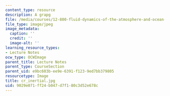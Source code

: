 ```yaml
---
content_type: resource
description: A grapg
file: /media/courses/12-800-fluid-dynamics-of-the-atmosphere-and-ocean-fall-2004/9029e071ff24b047d7f180c3d52e678c_cr_inertial.jpg
file_type: image/jpeg
image_metadata:
  caption: ''
  credit: ''
  image-alt: ''
learning_resource_types:
- Lecture Notes
ocw_type: OCWImage
parent_title: Lecture Notes
parent_type: CourseSection
parent_uid: e9bc603b-ee9e-6391-f123-9ed7bb379805
resourcetype: Image
title: cr_inertial.jpg
uid: 9029e071-ff24-b047-d7f1-80c3d52e678c
---
```


